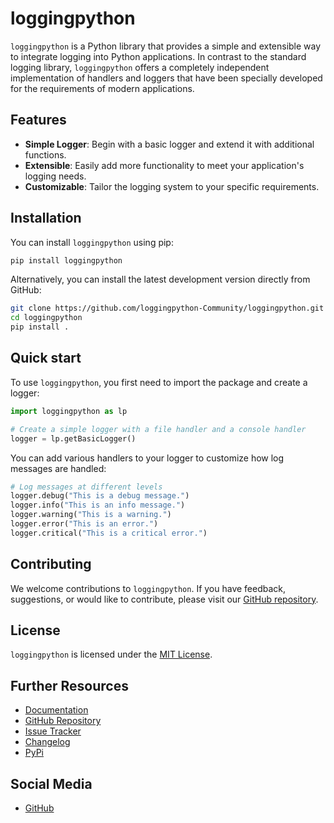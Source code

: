 # loggingpython

`loggingpython` is a Python library that provides a simple and extensible way to integrate logging into Python applications. In contrast to the standard logging library, `loggingpython` offers a completely independent implementation of handlers and loggers that have been specially developed for the requirements of modern applications.

## Features

- **Simple Logger**: Begin with a basic logger and extend it with additional functions.
- **Extensible**: Easily add more functionality to meet your application's logging needs.
- **Customizable**: Tailor the logging system to your specific requirements.

## Installation

You can install `loggingpython` using pip:
```bash
pip install loggingpython
```

Alternatively, you can install the latest development version directly from GitHub:
```bash
git clone https://github.com/loggingpython-Community/loggingpython.git
cd loggingpython
pip install .
```

## Quick start

To use `loggingpython`, you first need to import the package and create a logger:
```python
import loggingpython as lp

# Create a simple logger with a file handler and a console handler
logger = lp.getBasicLogger()
```

You can add various handlers to your logger to customize how log messages are handled:
```python
# Log messages at different levels
logger.debug("This is a debug message.")
logger.info("This is an info message.")
logger.warning("This is a warning.")
logger.error("This is an error.")
logger.critical("This is a critical error.")
```

## Contributing

We welcome contributions to `loggingpython`. If you have feedback, suggestions, or would like to contribute, please visit our [GitHub repository](https://github.com/loggingpython-Community/loggingpython).

## License

`loggingpython` is licensed under the [MIT License](https://opensource.org/licenses/MIT).

## Further Resources

- [Documentation](https://github.com/loggingpython-Community/loggingpython/wiki)
- [GitHub Repository](https://github.com/loggingpython-Community/loggingpython)
- [Issue Tracker](https://github.com/loggingpython-Community/loggingpython/issues)
- [Changelog](https://github.com/loggingpython-Community/loggingpython/blob/main/CHANGELOG.md)
- [PyPi](https://pypi.org/project/loggingpython/)

## Social Media

- [GitHub](https://github.com/loggingpython-Community)
